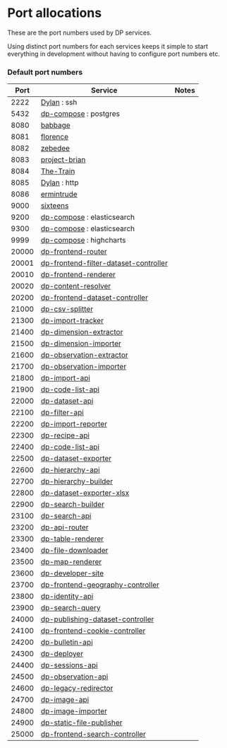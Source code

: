 Port allocations
================

These are the port numbers used by DP services.

Using distinct port numbers for each services keeps it simple to start everything
in development without having to configure port numbers etc.

### Default port numbers

| Port  | Service | Notes
| ----- | ------- | -----
| 2222  | [Dylan](https://github.com/ONSdigital/Dylan) : ssh |
| 5432  | [dp-compose](https://github.com/ONSdigital/dp-compose) : postgres |
| 8080  | [babbage](https://github.com/ONSdigital/babbage) |
| 8081  | [florence](https://github.com/ONSdigital/florence) |
| 8082  | [zebedee](https://github.com/ONSdigital/zebedee) |
| 8083  | [project-brian](https://github.com/ONSdigital/project-brian) |
| 8084  | [The-Train](https://github.com/ONSdigital/The-Train) |
| 8085  | [Dylan](https://github.com/ONSdigital/Dylan) : http |
| 8086  | [ermintrude](https://github.com/ONSdigital/ermintrude) |
| 9000  | [sixteens](https://github.com/ONSdigital/sixteens) |
| 9200  | [dp-compose](https://github.com/ONSdigital/dp-compose) : elasticsearch |
| 9300  | [dp-compose](https://github.com/ONSdigital/dp-compose) : elasticsearch |
| 9999  | [dp-compose](https://github.com/ONSdigital/dp-compose) : highcharts |
| 20000 | [dp-frontend-router](https://github.com/ONSdigital/dp-frontend-router) |
| 20001 | [dp-frontend-filter-dataset-controller](https://github.com/ONSdigital/dp-frontend-filter-dataset-controller)
| 20010 | [dp-frontend-renderer](https://github.com/ONSdigital/dp-frontend-renderer) |
| 20020 | [dp-content-resolver](https://github.com/ONSdigital/dp-content-resolver) |
| 20200 | [dp-frontend-dataset-controller](https://github.com/ONSdigital/dp-frontend-dataset-controller)
| 21000 | [dp-csv-splitter](https://github.com/ONSdigital/dp-csv-splitter) |
| 21300 | [dp-import-tracker](https://github.com/ONSdigital/dp-import-tracker) |
| 21400 | [dp-dimension-extractor](https://github.com/ONSdigital/dp-dimension-extractor) |
| 21500 | [dp-dimension-importer](https://github.com/ONSdigital/dp-dimension-importer) |
| 21600 | [dp-observation-extractor](https://github.com/ONSdigital/dp-observation-extractor) |
| 21700 | [dp-observation-importer](https://github.com/ONSdigital/dp-observation-importer) |
| 21800 | [dp-import-api](https://github.com/ONSdigital/dp-import-api) |
| 21900 | [dp-code-list-api](https://github.com/ONSdigital/dp-code-list-api) |
| 22000 | [dp-dataset-api](https://github.com/ONSdigital/dp-dataset-api) |
| 22100 | [dp-filter-api](https://github.com/ONSdigital/dp-filter-api) |
| 22200 | [dp-import-reporter](https://github.com/ONSdigital/dp-import-reporter) |
| 22300 | [dp-recipe-api](https://github.com/ONSdigital/dp-recipe-api) |
| 22400 | [dp-code-list-api](https://github.com/ONSdigital/dp-code-list-api) |
| 22500 | [dp-dataset-exporter](https://github.com/ONSdigital/dp-dataset-exporter) |
| 22600 | [dp-hierarchy-api](https://github.com/ONSdigital/dp-hierarchy-api) |
| 22700 | [dp-hierarchy-builder](https://github.com/ONSdigital/dp-hierarchy-builder) |
| 22800 | [dp-dataset-exporter-xlsx](https://github.com/ONSdigital/dp-dataset-exporter-xlsx) |
| 22900 | [dp-search-builder](https://github.com/ONSdigital/dp-search-builder) |
| 23100 | [dp-search-api](https://github.com/ONSdigital/dp-search-api) |
| 23200 | [dp-api-router](https://github.com/ONSdigital/dp-api-router) |
| 23300 | [dp-table-renderer](https://github.com/ONSdigital/dp-table-renderer) |
| 23400 | [dp-file-downloader](https://github.com/ONSdigital/dp-file-downloader) |
| 23500 | [dp-map-renderer](https://github.com/ONSdigital/dp-map-renderer) |
| 23600 | [dp-developer-site](http://github.com/ONSdigital/dp-developer-site) |
| 23700 | [dp-frontend-geography-controller](https://github.com/ONSdigital/dp-frontend-geography-controller) |
| 23800 | [dp-identity-api](https://github.com/ONSdigital/dp-identity-api) |
| 23900 | [dp-search-query](https://github.com/ONSdigital/dp-search-query) |
| 24000 | [dp-publishing-dataset-controller](https://github.com/ONSdigital/dp-publishing-dataset-controller) |
| 24100 | [dp-frontend-cookie-controller](https://github.com/ONSdigital/dp-frontend-cookie-controller) |
| 24200 | [dp-bulletin-api](https://github.com/ONSdigital/dp-bulletin-api) |
| 24300 | [dp-deployer](https://github.com/ONSdigital/dp-deployer) |
| 24400 | [dp-sessions-api](https://github.com/ONSdigital/dp-sessions-api) |
| 24500 | [dp-observation-api](https://github.com/ONSdigital/dp-observation-api) |
| 24600 | [dp-legacy-redirector](https://github.com/ONSdigital/dp-legacy-redirector) |
| 24700 | [dp-image-api](https://github.com/ONSdigital/dp-image-api) |
| 24800 | [dp-image-importer](https://github.com/ONSdigital/dp-image-importer) |
| 24900 | [dp-static-file-publisher](https://github.com/ONSdigital/dp-static-file-publisher) |
| 25000 | [dp-frontend-search-controller](https://github.com/ONSdigital/dp-frontend-search-controller) |
